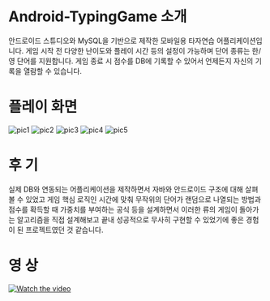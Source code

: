 # Android-TypingGame 소개
안드로이드 스튜디오와 MySQL을 기반으로 제작한 모바일용 타자연습 어플리케이션입니다. 게임 시작 전 다양한 난이도와 플레이 시간 등의 설정이 가능하며 단어 종류는 한/영 단어를 지원합니다. 게임 종료 시 점수를 DB에 기록할 수 있어서 언제든지 자신의 기록을 열람할 수 있습니다.

# 플레이 화면
![pic1](https://user-images.githubusercontent.com/55690757/84866907-57fd2b00-b0b5-11ea-8f69-ae481701d0f1.jpg)
![pic2](https://user-images.githubusercontent.com/55690757/84866911-5895c180-b0b5-11ea-9ff6-3b5c4f80f854.jpg)
![pic3](https://user-images.githubusercontent.com/55690757/84866916-59c6ee80-b0b5-11ea-9e44-92818108da9a.jpg)
![pic4](https://user-images.githubusercontent.com/55690757/84866918-5a5f8500-b0b5-11ea-86b1-57cd4b4e6ac8.jpg)
![pic5](https://user-images.githubusercontent.com/55690757/84866923-5c294880-b0b5-11ea-88c9-aa1e42d742ba.jpg)

# 후 기
실제 DB와 연동되는 어플리케이션을 제작하면서 자바와 안드로이드 구조에 대해 살펴볼 수 있었고
게임 핵심 로직인 시간에 맞춰 무작위의 단어가 랜덤으로 나열되는 방법과 점수를 확득할 때 가중치를 부여하는 공식 등을 설계하면서 
이러한 류의 게임이 돌아가는 알고리즘을 직접 설계해보고 끝내 성공적으로 무사히 구현할 수 있었기에 좋은 경험이 된 프로젝트였던 것 같습니다.

# 영 상
[![Watch the video](https://user-images.githubusercontent.com/55690757/85986631-88cf4f80-ba27-11ea-96fd-3fed904f38f1.JPG)](https://youtu.be/uflQN652Kdg)
